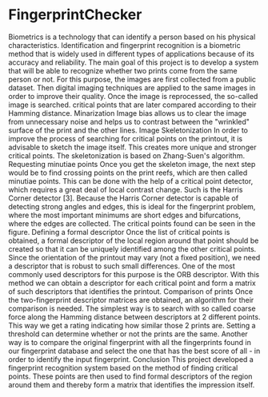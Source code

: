 # FingerprintChecker
Biometrics is a technology that can identify a person based on his physical characteristics. Identification and fingerprint recognition is a biometric method that is widely used in different types of applications because of its accuracy and reliability. The main goal of this project is to develop a system that will be able to recognize whether two prints come from the same person or not. For this purpose, the images are first collected from a public dataset. Then digital imaging techniques are applied to the same images in order to improve their quality. Once the image is reprocessed, the so-called image is searched. critical points that are later compared according to their Hamming distance.   Minarization Image bias allows us to clear the image from unnecessary noise and helps us to contrast between the "wrinkled" surface of the print and the other lines. Image Skeletonization In order to improve the process of searching for critical points on the printout, it is advisable to sketch the image itself. This creates more unique and stronger critical points. The skeletonization is based on Zhang-Suen's algorithm.  Requesting minutiae points  Once you get the skeleton image, the next step would be to find crossing points on the print reefs, which are then called minutiae points. This can be done with the help of a critical point detector, which requires a great deal of local contrast change. Such is the Harris Corner detector [3]. Because the Harris Corner detector is capable of detecting strong angles and edges, this is ideal for the fingerprint problem, where the most important minimums are short edges and bifurcations, where the edges are collected. The critical points found can be seen in the figure.  Defining a formal descriptor Once the list of critical points is obtained, a formal descriptor of the local region around that point should be created so that it can be uniquely identified among the other critical points. Since the orientation of the printout may vary (not a fixed position), we need a descriptor that is robust to such small differences. One of the most commonly used descriptors for this purpose is the ORB descriptor. With this method we can obtain a descriptor for each critical point and form a matrix of such descriptors that identifies the printout.  Comparison of prints Once the two-fingerprint descriptor matrices are obtained, an algorithm for their comparison is needed. The simplest way is to search with so called coarse force along the Hamming distance between descriptors at 2 different points. This way we get a rating indicating how similar those 2 prints are. Setting a threshold can determine whether or not the prints are the same. Another way is to compare the original fingerprint with all the fingerprints found in our fingerprint database and select the one that has the best score of all - in order to identify the input fingerprint.  Conclusion  This project developed a fingerprint recognition system based on the method of finding critical points. These points are then used to find formal descriptors of the region around them and thereby form a matrix that identifies the impression itself.
